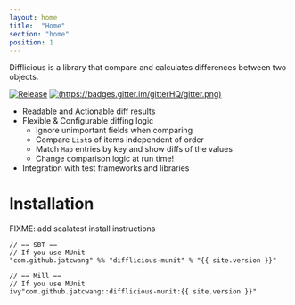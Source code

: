```yaml
---
layout: home
title:  "Home"
section: "home"
position: 1
---
```


Difflicious is a library that compare and calculates differences between two objects. 

[![Release](https://img.shields.io/nexus/r/com.github.jatcwang/difflicious-core_2.13?server=https%3A%2F%2Foss.sonatype.org)](https://oss.sonatype.org/content/repositories/releases/com/github/jatcwang/difflicious-core_2.13/)
[![(https://badges.gitter.im/gitterHQ/gitter.png)](https://badges.gitter.im/Join%20Chat.svg)](https://gitter.im/jatcwang/difflicious)

- Readable and Actionable diff results
- Flexible & Configurable diffing logic
  - Ignore unimportant fields when comparing
  - Compare `List`s of items independent of order
  - Match `Map` entries by key and show diffs of the values
  - Change comparison logic at run time!
- Integration with test frameworks and libraries  

# Installation

FIXME: add scalatest install instructions

```
// == SBT ==
// If you use MUnit
"com.github.jatcwang" %% "difflicious-munit" % "{{ site.version }}" 

// == Mill == 
// If you use MUnit
ivy"com.github.jatcwang::difflicious-munit:{{ site.version }}"
```
